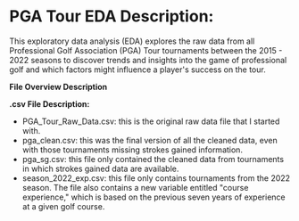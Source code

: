 # PGA Tour EDA Description:
This exploratory data analysis (EDA) explores the raw data from all Professional Golf Association (PGA) Tour tournaments between the 2015 - 2022 seasons to discover trends and insights into the game of professional golf and which factors might influence a player's success on the tour.

**File Overview Description**


**.csv File Description:**
- PGA_Tour_Raw_Data.csv: this is the original raw data file that I started with.
- pga_clean.csv: this was the final version of all the cleaned data, even with those tournaments missing strokes gained information.
- pga_sg.csv: this file only contained the cleaned data from tournaments in which strokes gained data are available.
- season_2022_exp.csv: this file only contains tournaments from the 2022 season. The file also contains a new variable entitled "course experience," which is based on the previous seven years of experience at a given golf course.
